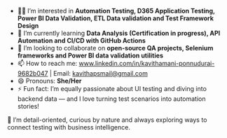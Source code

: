 - 👋👀 I’m interested in **Automation Testing, D365 Application Testing, Power BI Data Validation, ETL Data validation and Test Framework Design**
- 🌱 I’m currently learning **Data Analysis (Certification in progress), API Automation and CI/CD with GitHub Actions**
- 💞️ I’m looking to collaborate on **open-source QA projects, Selenium frameworks and Power BI data validation utilities**
- 📫 How to reach me: www.linkedin.com/in/kavithamani-ponnudurai-9682b047 | Email: kavithapsmail@gmail.com  
- 😄 Pronouns: **She/Her**
- ⚡ Fun fact: I’m equally passionate about UI testing and diving into backend data — and I love turning test scenarios into automation stories!

🚀 I’m detail-oriented, curious by nature and always exploring ways to connect testing with business intelligence.
<!---
KaviPS420/KaviPS420 is a ✨ special ✨ repository because its `README.md` (this file) appears on your GitHub profile.
You can click the Preview link to take a look at your changes.
--->
